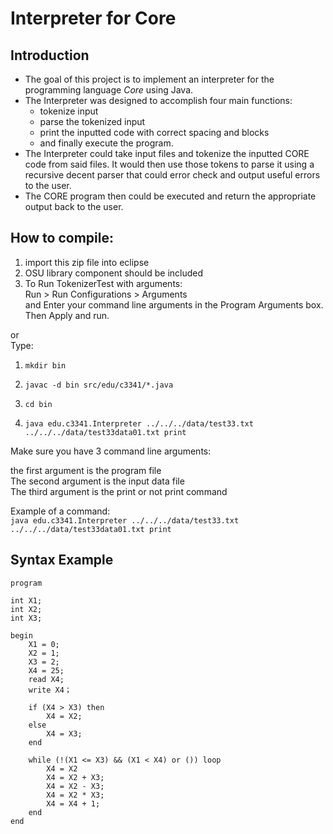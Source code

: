 # Interpreter for Core 
## Introduction
- The goal of this project is to implement an interpreter for the programming language *Core* using Java.   
- The Interpreter was designed to accomplish four main functions: 
    - tokenize input 
    - parse the tokenized input 
    - print the inputted code with correct spacing and blocks 
    - and finally execute the program. 
- The Interpreter could take input files and tokenize the inputted CORE code from said files. It would then use those tokens to parse it using a recursive decent parser that could error check and output useful errors to the user. 
- The CORE program then could be executed and return the appropriate output back to the user.

## How to compile:  
1. import this zip file into eclipse  
2. OSU library component should be included  
3. To Run TokenizerTest with arguments:  
  Run > Run Configurations > Arguments  
  and Enter your command line arguments in the Program Arguments box.   
  Then Apply and run.  

or  
Type:  
1. `mkdir bin`  

2. `javac -d bin src/edu/c3341/*.java ` 

3. `cd bin ` 

4. `java edu.c3341.Interpreter ../../../data/test33.txt ../../../data/test33data01.txt print  `

Make sure you have 3 command line arguments:  

the first argument is the program file  
The second argument is the input data file  
The third argument is the print or not print command  

Example of a command:  
`java edu.c3341.Interpreter ../../../data/test33.txt ../../../data/test33data01.txt print  ` 

## Syntax Example



    program

    int X1;
    int X2;
    int X3;
    
    begin 
        X1 = 0;
        X2 = 1;
        X3 = 2;
        X4 = 25;
        read X4;
        write X4；
        
        if (X4 > X3) then 
            X4 = X2;
        else
            X4 = X3;
        end
        
        while (!(X1 <= X3) && (X1 < X4) or ()) loop
            X4 = X2
            X4 = X2 + X3;
            X4 = X2 - X3;
            X4 = X2 * X3;
            X4 = X4 + 1;
        end
    end

    
